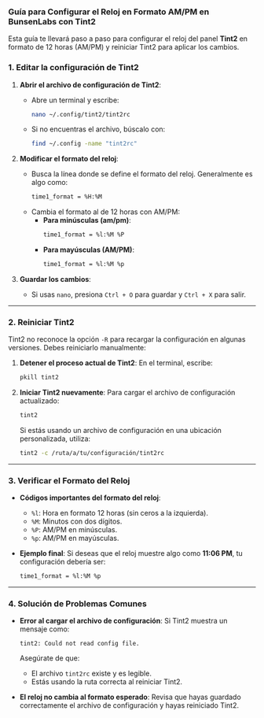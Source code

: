 ### **Guía para Configurar el Reloj en Formato AM/PM en BunsenLabs con Tint2**

Esta guía te llevará paso a paso para configurar el reloj del panel **Tint2** en formato de 12 horas (AM/PM) y reiniciar Tint2 para aplicar los cambios.


### **1. Editar la configuración de Tint2**

1. **Abrir el archivo de configuración de Tint2**:
   - Abre un terminal y escribe:
     ```bash
     nano ~/.config/tint2/tint2rc
     ```
   - Si no encuentras el archivo, búscalo con:
     ```bash
     find ~/.config -name "tint2rc"
     ```

2. **Modificar el formato del reloj**:
   - Busca la línea donde se define el formato del reloj. Generalmente es algo como:
     ```bash
     time1_format = %H:%M
     ```
   - Cambia el formato al de 12 horas con AM/PM:
     - **Para minúsculas (am/pm)**:
       ```bash
       time1_format = %l:%M %P
       ```
     - **Para mayúsculas (AM/PM)**:
       ```bash
       time1_format = %l:%M %p
       ```

3. **Guardar los cambios**:
   - Si usas `nano`, presiona `Ctrl + O` para guardar y `Ctrl + X` para salir.

---

### **2. Reiniciar Tint2**

Tint2 no reconoce la opción `-R` para recargar la configuración en algunas versiones. Debes reiniciarlo manualmente:

1. **Detener el proceso actual de Tint2**:
   En el terminal, escribe:
   ```bash
   pkill tint2
   ```

2. **Iniciar Tint2 nuevamente**:
   Para cargar el archivo de configuración actualizado:
   ```bash
   tint2
   ```

   Si estás usando un archivo de configuración en una ubicación personalizada, utiliza:
   ```bash
   tint2 -c /ruta/a/tu/configuración/tint2rc
   ```

---

### **3. Verificar el Formato del Reloj**

- **Códigos importantes del formato del reloj**:
  - `%l`: Hora en formato 12 horas (sin ceros a la izquierda).
  - `%M`: Minutos con dos dígitos.
  - `%P`: AM/PM en minúsculas.
  - `%p`: AM/PM en mayúsculas.

- **Ejemplo final**:
  Si deseas que el reloj muestre algo como **11:06 PM**, tu configuración debería ser:
  ```bash
  time1_format = %l:%M %p
  ```

---

### **4. Solución de Problemas Comunes**

- **Error al cargar el archivo de configuración**:
  Si Tint2 muestra un mensaje como:
  ```
  tint2: Could not read config file.
  ```
  Asegúrate de que:
  - El archivo `tint2rc` existe y es legible.
  - Estás usando la ruta correcta al reiniciar Tint2.

- **El reloj no cambia al formato esperado**:
  Revisa que hayas guardado correctamente el archivo de configuración y hayas reiniciado Tint2.